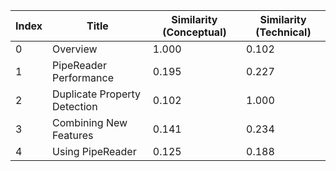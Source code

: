 | Index | Title | Similarity (Conceptual) | Similarity (Technical) |
|-------|-------|-------------------------|------------------------|
| 0 | Overview | 1.000 | 0.102 |
| 1 | PipeReader Performance | 0.195 | 0.227 |
| 2 | Duplicate Property Detection | 0.102 | 1.000 |
| 3 | Combining New Features | 0.141 | 0.234 |
| 4 | Using PipeReader | 0.125 | 0.188 |
